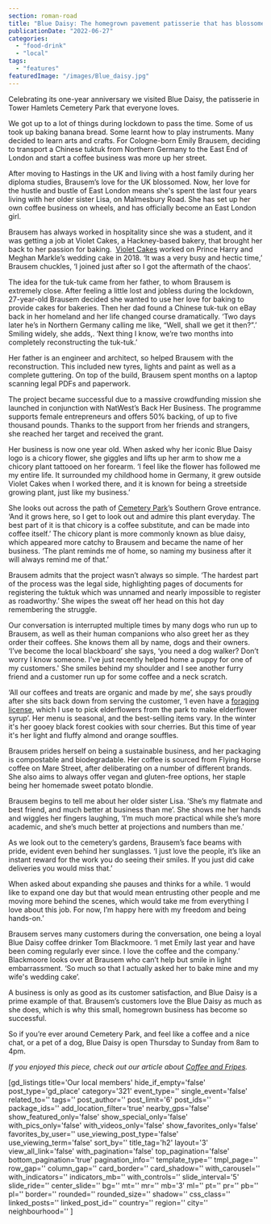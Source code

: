 ```yaml
---
section: roman-road
title: "Blue Daisy: The homegrown pavement patisserie that has blossomed at Tower Hamlets Cemetery Park"
publicationDate: "2022-06-27"
categories: 
  - "food-drink"
  - "local"
tags: 
  - "features"
featuredImage: "/images/Blue_daisy.jpg"
---
```


Celebrating its one-year anniversary we visited Blue Daisy, the patisserie in Tower Hamlets Cemetery Park that everyone loves.

We got up to a lot of things during lockdown to pass the time. Some of us took up baking banana bread. Some learnt how to play instruments. Many decided to learn arts and crafts. For Cologne-born Emily Brausem, deciding to transport a Chinese tuktuk from Northern Germany to the East End of London and start a coffee business was more up her street.

After moving to Hastings in the UK and living with a host family during her diploma studies, Brausem’s love for the UK blossomed. Now, her love for the hustle and bustle of East London means she's spent the last four years living with her older sister Lisa, on Malmesbury Road. She has set up her own coffee business on wheels, and has officially become an East London girl.

Brausem has always worked in hospitality since she was a student, and it was getting a job at Violet Cakes, a Hackney-based bakery, that brought her back to her passion for baking.  [Violet Cakes](https://www.violetcakes.com/) worked on Prince Harry and Meghan Markle’s wedding cake in 2018. ‘It was a very busy and hectic time,’ Brausem chuckles, ‘I joined just after so I got the aftermath of the chaos’. 

The idea for the tuk-tuk came from her father, to whom Brausem is extremely close. After feeling a little lost and jobless during the lockdown, 27-year-old Brausem decided she wanted to use her love for baking to provide cakes for bakeries. Then her dad found a Chinese tuk-tuk on eBay back in her homeland and her life changed course dramatically. ‘Two days later he’s in Northern Germany calling me like, “Well, shall we get it then?”.’ Smiling widely, she adds,. ‘Next thing I know, we’re two months into completely reconstructing the tuk-tuk.’

Her father is an engineer and architect, so helped Brausem with the reconstruction. This included new tyres, lights and paint as well as a complete guttering. On top of the build, Brausem spent months on a laptop scanning legal PDFs and paperwork. 

The project became successful due to a massive crowdfunding mission she launched in conjunction with NatWest’s Back Her Business. The programme supports female entrepreneurs and offers 50% backing, of up to five thousand pounds. Thanks to the support from her friends and strangers, she reached her target and received the grant. 

Her business is now one year old. When asked why her iconic Blue Daisy logo is a chicory flower, she giggles and lifts up her arm to show me a chicory plant tattooed on her forearm. ‘I feel like the flower has followed me my entire life. It surrounded my childhood home in Germany, it grew outside Violet Cakes when I worked there, and it is known for being a streetside growing plant, just like my business.’ 

She looks out across the path of [Cemetery Park](https://romanroadlondon.com/tower-hamlets-park-notable-graves/)’s Southern Grove entrance. ‘And it grows here, so I get to look out and admire this plant everyday. The best part of it is that chicory is a coffee substitute, and can be made into coffee itself.’ The chicory plant is more commonly known as blue daisy, which appeared more catchy to Brausem and became the name of her business. ‘The plant reminds me of home, so naming my business after it will always remind me of that.’ 

Brausem admits that the project wasn’t always so simple. ‘The hardest part of the process was the legal side, highlighting pages of documents for registering the tuktuk which was unnamed and nearly impossible to register as roadworthy.’ She wipes the sweat off her head on this hot day remembering the struggle. 

Our conversation is interrupted multiple times by many dogs who run up to Brausem, as well as their human companions who also greet her as they order their coffees. She knows them all by name, dogs and their owners. ‘I’ve become the local blackboard’ she says, ‘you need a dog walker? Don’t worry I know someone. I’ve just recently helped home a puppy for one of my customers.' She smiles behind my shoulder and I see another furry friend and a customer run up for some coffee and a neck scratch. 

‘All our coffees and treats are organic and made by me’, she says proudly after she sits back down from serving the customer, ‘I even have a [foraging license](https://romanroadlondon.com/foraging-tower-hamlets-cemetery-park-bow/), which I use to pick elderflowers from the park to make elderflower syrup’. Her menu is seasonal, and the best-selling items vary. In the winter it's her gooey black forest cookies with sour cherries. But this time of year it's her light and fluffy almond and orange souffles.

Brausem prides herself on being a sustainable business, and her packaging is compostable and biodegradable. Her coffee is sourced from Flying Horse coffee on Mare Street, after deliberating on a number of different brands. She also aims to always offer vegan and gluten-free options, her staple being her homemade sweet potato blondie. 

Brausem begins to tell me about her older sister Lisa. ‘She’s my flatmate and best friend, and much better at business than me’. She shows me her hands and wiggles her fingers laughing, ‘I’m much more practical while she’s more academic, and she’s much better at projections and numbers than me.’ 

As we look out to the cemetery’s gardens, Brausem’s face beams with pride, evident even behind her sunglasses. ‘I just love the people, it’s like an instant reward for the work you do seeing their smiles. If you just did cake deliveries you would miss that.’ 

When asked about expanding she pauses and thinks for a while. ‘I would like to expand one day but that would mean entrusting other people and me moving more behind the scenes, which would take me from everything I love about this job. For now, I’m happy here with my freedom and being hands-on.’

Brausem serves many customers during the conversation, one being a loyal Blue Daisy coffee drinker Tom Blackmoore. ‘I met Emily last year and have been coming regularly ever since. I love the coffee and the company.’ Blackmoore looks over at Brausem who can’t help but smile in light embarrassment. ‘So much so that I actually asked her to bake mine and my wife's wedding cake’. 

A business is only as good as its customer satisfaction, and Blue Daisy is a prime example of that. Brausem’s customers love the Blue Daisy as much as she does, which is why this small, homegrown business has become so successful. 

So if you’re ever around Cemetery Park, and feel like a coffee and a nice chat, or a pet of a dog, Blue Daisy is open Thursday to Sunday from 8am to 4pm.

_If you enjoyed this piece, check out our article about [Coffee and Fripes](https://romanroadlondon.com/coffee-fripes-cafe-open/)._

\[gd\_listings title='Our local members' hide\_if\_empty='false' post\_type='gd\_place' category='321' event\_type='' single\_event='false' related\_to='' tags='' post\_author='' post\_limit='6' post\_ids='' package\_ids='' add\_location\_filter='true' nearby\_gps='false' show\_featured\_only='false' show\_special\_only='false' with\_pics\_only='false' with\_videos\_only='false' show\_favorites\_only='false' favorites\_by\_user='' use\_viewing\_post\_type='false' use\_viewing\_term='false' sort\_by='' title\_tag='h2' layout='3' view\_all\_link='false' with\_pagination='false' top\_pagination='false' bottom\_pagination='true' pagination\_info='' template\_type='' tmpl\_page='' row\_gap='' column\_gap='' card\_border='' card\_shadow='' with\_carousel='' with\_indicators='' indicators\_mb='' with\_controls='' slide\_interval='5' slide\_ride='' center\_slide='' bg='' mt='' mr='' mb='3' ml='' pt='' pr='' pb='' pl='' border='' rounded='' rounded\_size='' shadow='' css\_class='' linked\_posts='' linked\_post\_id='' country='' region='' city='' neighbourhood='' \]
